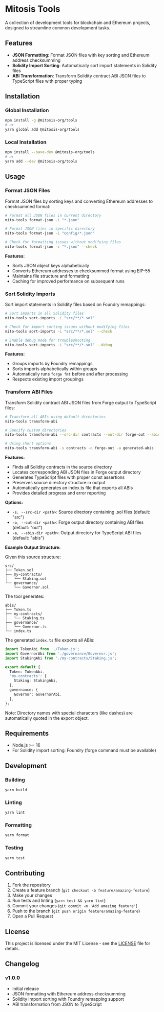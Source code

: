 # Mitosis Tools

A collection of development tools for blockchain and Ethereum projects, designed to streamline common development tasks.

## Features

- **JSON Formatting**: Format JSON files with key sorting and Ethereum address checksumming
- **Solidity Import Sorting**: Automatically sort import statements in Solidity files
- **ABI Transformation**: Transform Solidity contract ABI JSON files to TypeScript files with proper typing

## Installation

### Global Installation

```bash
npm install -g @mitosis-org/tools
# or
yarn global add @mitosis-org/tools
```

### Local Installation

```bash
npm install --save-dev @mitosis-org/tools
# or
yarn add --dev @mitosis-org/tools
```

## Usage

### Format JSON Files

Format JSON files by sorting keys and converting Ethereum addresses to checksummed format:

```bash
# Format all JSON files in current directory
mito-tools format-json -i "*.json"

# Format JSON files in specific directory
mito-tools format-json -i "config/*.json"

# Check for formatting issues without modifying files
mito-tools format-json -i "*.json" --check
```

**Features:**

- Sorts JSON object keys alphabetically
- Converts Ethereum addresses to checksummed format using EIP-55
- Maintains file structure and formatting
- Caching for improved performance on subsequent runs

### Sort Solidity Imports

Sort import statements in Solidity files based on Foundry remappings:

```bash
# Sort imports in all Solidity files
mito-tools sort-imports -i "src/**/*.sol"

# Check for import sorting issues without modifying files
mito-tools sort-imports -i "src/**/*.sol" --check

# Enable debug mode for troubleshooting
mito-tools sort-imports -i "src/**/*.sol" --debug
```

**Features:**

- Groups imports by Foundry remappings
- Sorts imports alphabetically within groups
- Automatically runs `forge fmt` before and after processing
- Respects existing import groupings

### Transform ABI Files

Transform Solidity contract ABI JSON files from Forge output to TypeScript files:

```bash
# Transform all ABIs using default directories
mito-tools transform-abi

# Specify custom directories
mito-tools transform-abi --src-dir contracts --out-dir forge-out --abis-dir generated-abis

# Using short options
mito-tools transform-abi -s contracts -o forge-out -a generated-abis
```

**Features:**

- Finds all Solidity contracts in the source directory
- Locates corresponding ABI JSON files in Forge output directory
- Generates TypeScript files with proper const assertions
- Preserves source directory structure in output
- Automatically generates an index.ts file that exports all ABIs
- Provides detailed progress and error reporting

**Options:**

- `-s, --src-dir <path>`: Source directory containing .sol files (default: "src")
- `-o, --out-dir <path>`: Forge output directory containing ABI files (default: "out")
- `-a, --abis-dir <path>`: Output directory for TypeScript ABI files (default: "abis")

**Example Output Structure:**

Given this source structure:

```
src/
├── Token.sol
├── my-contracts/
│   └── Staking.sol
└── governance/
    └── Governor.sol
```

The tool generates:

```
abis/
├── Token.ts
├── my-contracts/
│   └── Staking.ts
├── governance/
│   └── Governor.ts
└── index.ts
```

The generated `index.ts` file exports all ABIs:

```typescript
import TokenAbi from './Token.js';
import GovernorAbi from './governance/Governor.js';
import StakingAbi from './my-contracts/Staking.js';

export default {
  Token: TokenAbi,
  'my-contracts': {
    Staking: StakingAbi,
  },
  governance: {
    Governor: GovernorAbi,
  },
};
```

Note: Directory names with special characters (like dashes) are automatically quoted in the export object.

## Requirements

- Node.js >= 16
- For Solidity import sorting: Foundry (forge command must be available)

## Development

### Building

```bash
yarn build
```

### Linting

```bash
yarn lint
```

### Formatting

```bash
yarn format
```

### Testing

```bash
yarn test
```

## Contributing

1. Fork the repository
2. Create a feature branch (`git checkout -b feature/amazing-feature`)
3. Make your changes
4. Run tests and linting (`yarn test && yarn lint`)
5. Commit your changes (`git commit -m 'Add amazing feature'`)
6. Push to the branch (`git push origin feature/amazing-feature`)
7. Open a Pull Request

## License

This project is licensed under the MIT License - see the [LICENSE](LICENSE) file for details.

## Changelog

### v1.0.0

- Initial release
- JSON formatting with Ethereum address checksumming
- Solidity import sorting with Foundry remapping support
- ABI transformation from JSON to TypeScript
